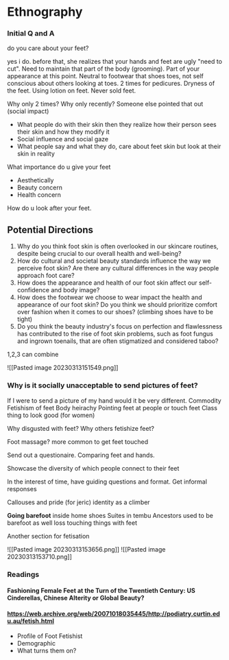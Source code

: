 # Ethnography

### Initial Q and A

do you care about your feet?

yes i do. before that, she realizes that your hands and feet are ugly "need to cut". Need to maintain that part of the body (grooming). Part of your appearance at this point. Neutral to footwear that shoes toes, not self conscious about others looking at toes. 2 times for pedicures. Dryness of the feet. Using lotion on feet. Never sold feet.

Why only 2 times?
Why only recently?
Someone else pointed that out (social impact)
- What people do with their skin then they realize how their person sees their skin and how they modify it
- Social influence and social gaze
- What people say and what they do, care about feet skin but look at their skin in reality

What importance do u give your feet
- Aesthetically 
- Beauty concern 
- Health concern

How do u look after your feet.

## Potential Directions
1.  Why do you think foot skin is often overlooked in our skincare routines, despite being crucial to our overall health and well-being?
2.  How do cultural and societal beauty standards influence the way we perceive foot skin? Are there any cultural differences in the way people approach foot care?
3.  How does the appearance and health of our foot skin affect our self-confidence and body image?
4.  How does the footwear we choose to wear impact the health and appearance of our foot skin? Do you think we should prioritize comfort over fashion when it comes to our shoes? (climbing shoes have to be tight)
5.  Do you think the beauty industry's focus on perfection and flawlessness has contributed to the rise of foot skin problems, such as foot fungus and ingrown toenails, that are often stigmatized and considered taboo? 

1,2,3 can combine

![[Pasted image 20230313151549.png]]

### Why is it socially unacceptable to send pictures of feet?
If I were to send a picture of my hand would it be very different.
Commodity
Fetishism of feet
Body heirachy
Pointing feet at people or touch feet
Class thing to look good (for women)

Why disgusted with feet?
Why others fetishize feet?

Foot massage?
more common to get feet touched

Send out a questionaire.
Comparing feet and hands.

Showcase the diversity of which people connect to their feet

In the interest of time, have guiding questions and format.
Get informal responses

Callouses and pride (for jeric)
identity as a climber 

**Going barefoot**
inside home shoes
Suites in tembu
Ancestors used to be barefoot as well
loss touching things with feet


Another section for fetisation

![[Pasted image 20230313153656.png]]
![[Pasted image 20230313153710.png]]



### Readings 
#### Fashioning Female Feet at the Turn of the Twentieth Century: US Cinderellas, Chinese Alterity or Global Beauty?

#### https://web.archive.org/web/20071018035445/http://podiatry.curtin.edu.au/fetish.html

- Profile of Foot Fetishist
- Demographic
- What turns them on?